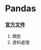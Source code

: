 # Pandas

### [官方文件](https://pandas.pydata.org/docs/)

1. 類型
1. 資料處理
<!--stackedit_data:
eyJoaXN0b3J5IjpbLTE4MjM0MjIyNjAsLTExMjIzMDQ0MTNdfQ
==
-->